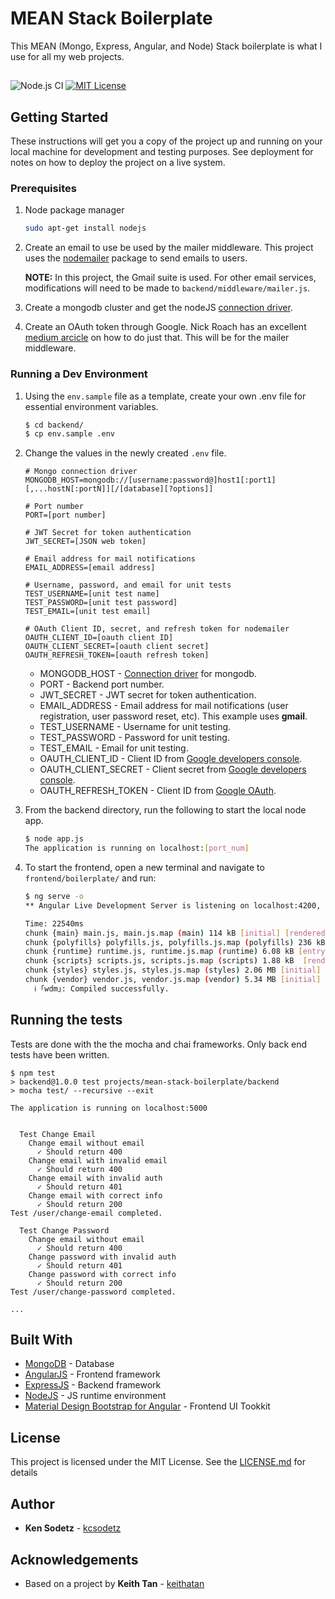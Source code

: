 # MEAN Stack Boilerplate

This MEAN (Mongo, Express, Angular, and Node) Stack boilerplate is what I use for all my web projects.
##
![Node.js CI](https://github.com/kcsodetz/mean-stack-boilerplate/workflows/Node.js%20CI/badge.svg)
[![MIT License](https://img.shields.io/badge/license-MIT-blue.svg?style=flat)](http://choosealicense.com/licenses/mit/)

## Getting Started


These instructions will get you a copy of the project up and running on your local machine for development and testing purposes. See deployment for notes on how to deploy the project on a live system.

### Prerequisites

1) Node package manager

    ```sh
    sudo apt-get install nodejs
    ```
    
2) Create an email to use be used by the mailer middleware. This project uses the [nodemailer](https://nodemailer.com/about/) package to send emails to users. 

 	__NOTE:__ In this project, the Gmail suite is used. For other email services, modifications will need to be made to `backend/middleware/mailer.js`.

3) Create a mongodb cluster and get the nodeJS [connection driver](https://docs.atlas.mongodb.com/driver-connection/).

4) Create an OAuth token through Google. Nick Roach has an excellent [medium arcicle](https://medium.com/@nickroach_50526/sending-emails-with-node-js-using-smtp-gmail-and-oauth2-316fe9c790a1) on how to do just that. This will be for the mailer middleware. 

### Running a Dev Environment

1) Using the `env.sample` file as a template, create your own .env file for essential environment variables.

    ```sh
	$ cd backend/
    $ cp env.sample .env
    ```

2) Change the values in the newly created `.env` file.

    ```file
	# Mongo connection driver
	MONGODB_HOST=mongodb://[username:password@]host1[:port1][,...hostN[:portN]][/[database][?options]]

	# Port number
	PORT=[port number]

	# JWT Secret for token authentication
	JWT_SECRET=[JSON web token]

	# Email address for mail notifications
	EMAIL_ADDRESS=[email address]

	# Username, password, and email for unit tests
	TEST_USERNAME=[unit test name]
	TEST_PASSWORD=[unit test password]
	TEST_EMAIL=[unit test email]

	# OAuth Client ID, secret, and refresh token for nodemailer
	OAUTH_CLIENT_ID=[oauth client ID]
	OAUTH_CLIENT_SECRET=[oauth client secret]
	OAUTH_REFRESH_TOKEN=[oauth refresh token] 
    ```

   * MONGODB_HOST - [Connection driver](https://docs.atlas.mongodb.com/driver-connection/) for mongodb.
   * PORT - Backend port number.
   * JWT_SECRET - JWT secret for token authentication.
   * EMAIL_ADDRESS - Email address for mail notifications (user registration, user password reset, etc). This example uses __gmail__. 
   * TEST_USERNAME - Username for unit testing.
   * TEST_PASSWORD - Password for unit testing.
   * TEST_EMAIL - Email for unit testing. 
   * OAUTH_CLIENT_ID - Client ID from [Google developers console](https://developers.google.com).
   * OAUTH_CLIENT_SECRET - Client secret from [Google developers console](https://developers.google.com).
   * OAUTH_REFRESH_TOKEN - Client ID from [Google OAuth](https://developers.google.com/oauthplayground/).

3) From the backend directory, run the following to start the local node app.

    ```sh
    $ node app.js
    The application is running on localhost:[port_num]
    ```

4) To start the frontend, open a new terminal and navigate to `frontend/boilerplate/` and run:
  
   ```sh
   $ ng serve -o
   ** Angular Live Development Server is listening on localhost:4200, open your browser on http://localhost:4200/ **

   Time: 22540ms
   chunk {main} main.js, main.js.map (main) 114 kB [initial] [rendered]
   chunk {polyfills} polyfills.js, polyfills.js.map (polyfills) 236 kB [initial] [rendered]
   chunk {runtime} runtime.js, runtime.js.map (runtime) 6.08 kB [entry] [rendered]
   chunk {scripts} scripts.js, scripts.js.map (scripts) 1.88 kB  [rendered]
   chunk {styles} styles.js, styles.js.map (styles) 2.06 MB [initial] [rendered]
   chunk {vendor} vendor.js, vendor.js.map (vendor) 5.34 MB [initial] [rendered]
     ℹ ｢wdm｣: Compiled successfully.
   ```

## Running the tests

Tests are done with the the mocha and chai frameworks. Only back end tests have been written. 

```
$ npm test
> backend@1.0.0 test projects/mean-stack-boilerplate/backend
> mocha test/ --recursive --exit

The application is running on localhost:5000


  Test Change Email
    Change email without email
      ✓ Should return 400
    Change email with invalid email
      ✓ Should return 400
    Change email with invalid auth
      ✓ Should return 401
    Change email with correct info
      ✓ Should return 200
Test /user/change-email completed.

  Test Change Password
    Change email without email
      ✓ Should return 400
    Change password with invalid auth
      ✓ Should return 401
    Change password with correct info
      ✓ Should return 200
Test /user/change-password completed.

...
```

## Built With

* [MongoDB](https://www.mongodb.com/) - Database
* [AngularJS](https://angularjs.org/) - Frontend framework
* [ExpressJS](https://expressjs.com/) - Backend framework
* [NodeJS](https://nodejs.org/en/) - JS runtime environment
* [Material Design Bootstrap for Angular](https://mdbootstrap.com/docs/angular/) - Frontend UI Tookkit

## License

This project is licensed under the MIT License. See the [LICENSE.md](https://github.com/kcsodetz/Gastimate/blob/master/LICENSE.md) for details

## Author

* **Ken Sodetz** - [kcsodetz](https://github.com/kcsodetz)

## Acknowledgements
* Based on a project by **Keith Tan** - [keithatan](https://github.com/keithatan)

